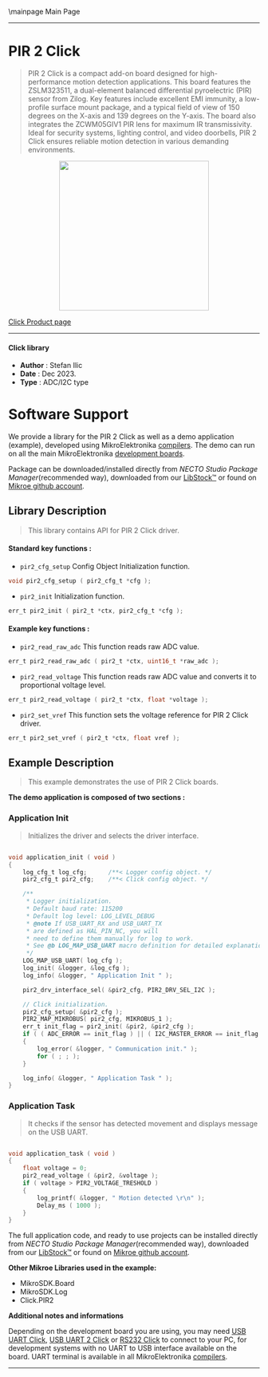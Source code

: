 \mainpage Main Page

---
# PIR 2 Click

> PIR 2 Click is a compact add-on board designed for high-performance motion detection applications. This board features the ZSLM323511, a dual-element balanced differential pyroelectric (PIR) sensor from Zilog. Key features include excellent EMI immunity, a low-profile surface mount package, and a typical field of view of 150 degrees on the X-axis and 139 degrees on the Y-axis. The board also integrates the ZCWM05GIV1 PIR lens for maximum IR transmissivity. Ideal for security systems, lighting control, and video doorbells, PIR 2 Click ensures reliable motion detection in various demanding environments.

<p align="center">
  <img src="https://download.mikroe.com/images/click_for_ide/pir2_click.png" height=300px>
</p>

[Click Product page](https://www.mikroe.com/pir-2-click)

---


#### Click library

- **Author**        : Stefan Ilic
- **Date**          : Dec 2023.
- **Type**          : ADC/I2C type


# Software Support

We provide a library for the PIR 2 Click
as well as a demo application (example), developed using MikroElektronika
[compilers](https://www.mikroe.com/necto-studio).
The demo can run on all the main MikroElektronika [development boards](https://www.mikroe.com/development-boards).

Package can be downloaded/installed directly from *NECTO Studio Package Manager*(recommended way), downloaded from our [LibStock&trade;](https://libstock.mikroe.com) or found on [Mikroe github account](https://github.com/MikroElektronika/mikrosdk_click_v2/tree/master/clicks).

## Library Description

> This library contains API for PIR 2 Click driver.

#### Standard key functions :

- `pir2_cfg_setup` Config Object Initialization function.
```c
void pir2_cfg_setup ( pir2_cfg_t *cfg );
```

- `pir2_init` Initialization function.
```c
err_t pir2_init ( pir2_t *ctx, pir2_cfg_t *cfg );
```

#### Example key functions :

- `pir2_read_raw_adc` This function reads raw ADC value.
```c
err_t pir2_read_raw_adc ( pir2_t *ctx, uint16_t *raw_adc );
```

- `pir2_read_voltage` This function reads raw ADC value and converts it to proportional voltage level.
```c
err_t pir2_read_voltage ( pir2_t *ctx, float *voltage );
```

- `pir2_set_vref` This function sets the voltage reference for PIR 2 Click driver.
```c
err_t pir2_set_vref ( pir2_t *ctx, float vref );
```

## Example Description

> This example demonstrates the use of PIR 2 Click boards.

**The demo application is composed of two sections :**

### Application Init

> Initializes the driver and selects the driver interface.

```c

void application_init ( void )
{
    log_cfg_t log_cfg;      /**< Logger config object. */
    pir2_cfg_t pir2_cfg;    /**< Click config object. */

    /** 
     * Logger initialization.
     * Default baud rate: 115200
     * Default log level: LOG_LEVEL_DEBUG
     * @note If USB_UART_RX and USB_UART_TX 
     * are defined as HAL_PIN_NC, you will 
     * need to define them manually for log to work. 
     * See @b LOG_MAP_USB_UART macro definition for detailed explanation.
     */
    LOG_MAP_USB_UART( log_cfg );
    log_init( &logger, &log_cfg );
    log_info( &logger, " Application Init " );

    pir2_drv_interface_sel( &pir2_cfg, PIR2_DRV_SEL_I2C );

    // Click initialization.
    pir2_cfg_setup( &pir2_cfg );
    PIR2_MAP_MIKROBUS( pir2_cfg, MIKROBUS_1 );
    err_t init_flag = pir2_init( &pir2, &pir2_cfg );
    if ( ( ADC_ERROR == init_flag ) || ( I2C_MASTER_ERROR == init_flag ) )
    {
        log_error( &logger, " Communication init." );
        for ( ; ; );
    }

    log_info( &logger, " Application Task " );
}

```

### Application Task

> It checks if the sensor has detected movement and displays message on the USB UART.

```c

void application_task ( void ) 
{
    float voltage = 0;
    pir2_read_voltage ( &pir2, &voltage );
    if ( voltage > PIR2_VOLTAGE_TRESHOLD )
    {
        log_printf( &logger, " Motion detected \r\n" );
        Delay_ms ( 1000 );
    }
}

```

The full application code, and ready to use projects can be installed directly from *NECTO Studio Package Manager*(recommended way), downloaded from our [LibStock&trade;](https://libstock.mikroe.com) or found on [Mikroe github account](https://github.com/MikroElektronika/mikrosdk_click_v2/tree/master/clicks).

**Other Mikroe Libraries used in the example:**

- MikroSDK.Board
- MikroSDK.Log
- Click.PIR2

**Additional notes and informations**

Depending on the development board you are using, you may need
[USB UART Click](https://www.mikroe.com/usb-uart-click),
[USB UART 2 Click](https://www.mikroe.com/usb-uart-2-click) or
[RS232 Click](https://www.mikroe.com/rs232-click) to connect to your PC, for
development systems with no UART to USB interface available on the board. UART
terminal is available in all MikroElektronika
[compilers](https://shop.mikroe.com/compilers).

---
